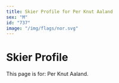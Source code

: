 ```yaml
---
title: Skier Profile for Per Knut Aaland
sex: "M"
id: "737"
image: "/img/flags/nor.svg" 
---
```


# Skier Profile

This page is for: Per Knut Aaland.
    